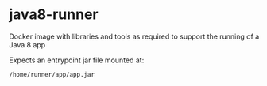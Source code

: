 # java8-runner

Docker image with libraries and tools as required to support the running of a Java 8 app

Expects an entrypoint jar file mounted at:

`/home/runner/app/app.jar`
